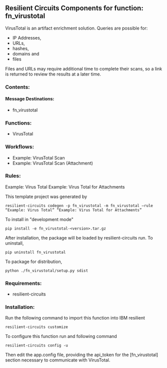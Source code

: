 ## Resilient Circuits Components for function: fn_virustotal

VirusTotal is an artifact enrichment solution. 
Queries are possible for:

 * IP Addresses,
 * URLs, 
 * hashes, 
 * domains and 
 * files

Files and URLs may require additional time to complete their scans, so a link is returned to review the results at a later time.

### Contents:
#### Message Destinations: 
  * fn_virustotal 

### Functions: 
  * VirusTotal 

### Workflows: 
  * Example: VirusTotal Scan 
  * Example: VirusTotal Scan (Attachment) 

### Rules: 
Example: Virus Total 
Example: Virus Total for Attachments

This template project was generated by

    resilient-circuits codegen -p fn_virustotal -m fn_virustotal –rule “Example: Virus Total” “Example: Virus Total for Attachments”

To install in "development mode"

    pip install -e fn_virustotal-<version>.tar.gz

After installation, the package will be loaded by resilient-circuits run.
To uninstall,

    pip uninstall fn_virustotal

To package for distribution,

    python ./fn_virustotal/setup.py sdist

### Requirements:
* resilient-circuits 

### Installation:
Run the following command to import this function into IBM resilient

    resilient-circuits customize

To configure this function run and following command

    resilient-circuits config -u

Then edit the app.config file, providing the api_token for the [fn_virustotal] section necessary to communicate with VirusTotal.
